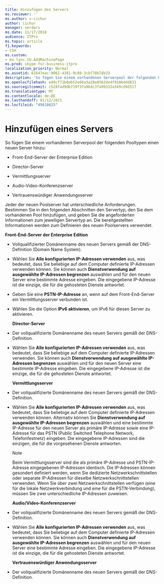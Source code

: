 ```yaml
---
title: Hinzufügen des Servers
ms.reviewer: ''
ms.author: v-cichur
author: cichur
manager: serdars
ms.date: 11/17/2018
audience: ITPro
ms.topic: article
f1.keywords:
- CSH
ms.custom:
- ms.lync.tb.AddMachinePage
ms.prod: skype-for-business-itpro
localization_priority: Normal
ms.assetid: 61647eac-9062-4381-9c80-3cbf70b7db33
description: 'So fügen Sie einem vorhandenen Serverpool der folgenden Pooltypen einen neuen Server hinzu:'
ms.openlocfilehash: e40cf71b0ab52e66a3a28e0362de4f9106ddd831
ms.sourcegitcommit: c528fad9db719f3fa96dc3fa99332a349cd9d317
ms.translationtype: MT
ms.contentlocale: de-DE
ms.lasthandoff: 01/12/2021
ms.locfileid: "49818625"
---
```

# <a name="add-server"></a>Hinzufügen eines Servers
 
So fügen Sie einem vorhandenen Serverpool der folgenden Pooltypen einen neuen Server hinzu:
  
- Front-End-Server der Enterprise Edition
    
- Director-Server
    
- Vermittlungsserver
    
- Audio-Video-Konferenzserver
    
- Vertrauenswürdiger Anwendungsserver
    
Jeder der neuen Poolserver hat unterschiedliche Anforderungen. Bestimmen Sie in den folgenden Abschnitten den Servertyp, den Sie dem vorhandenen Pool hinzufügen, und geben Sie die angeforderten Informationen zum jeweiligen Servertyp an. Die bereitgestellten Informationen werden zum Definieren des neuen Poolservers verwendet.
  
 **Front-End-Server der Enterprise Edition**
  
- Vollqualifizierter Domänenname des neuen Servers gemäß der DNS-Definition (Domain Name System).
    
- Wählen Sie **Alle konfigurierten IP-Adressen verwenden** aus, was bedeutet, dass Sie beliebige auf dem Computer definierte IP-Adressen verwenden können. Sie können auch **Dienstverwendung auf ausgewählte IP-Adressen begrenzen** auswählen und für den neuen Server eine bestimmte Adresse eingeben. Die eingegebene IP-Adresse ist die einzige, die für die gehosteten Dienste antwortet.
    
- Geben Sie eine **PSTN-IP-Adresse** an, wenn auf dem Front-End-Server ein Vermittlungsserver verbunden ist.
    
- Wählen Sie die Option **IPv6 aktivieren**, um IPv6 für diesen Server zu aktivieren.
    
  **Director-Server**
  
- Der vollqualifizierte Domänenname des neuen Servers gemäß der DNS-Definition.
    
- Wählen Sie **Alle konfigurierten IP-Adressen verwenden** aus, was bedeutet, dass Sie beliebige auf dem Computer definierte IP-Adressen verwenden. Sie können auch **Dienstverwendung auf ausgewählte IP-Adressen begrenzen** auswählen und für den neuen Server eine bestimmte IP-Adresse eingeben. Die eingegebene IP-Adresse ist die einzige, die für die gehosteten Dienste antwortet.
    
  **Vermittlungsserver**
  
- Der vollqualifizierte Domänenname des neuen Servers gemäß der DNS-Definition.
    
- Wählen Sie **Alle konfigurierten IP-Adressen verwenden** aus, was bedeutet, dass Sie beliebige auf dem Computer definierte IP-Adressen verwenden können. Alternativ können Sie **Dienstverwendung auf ausgewählte IP-Adressen begrenzen** auswählen und eine bestimmte IP-Adresse für den neuen Server als primäre IP-Adresse sowie eine IP-Adresse für das PSTN (Public Switched Telephone Network, Telefonfestnetz) eingeben. Die eingegebene IP-Adressen sind die einzigen, die für die vorgesehenen Dienste antworten.
    
    > [!NOTE]
    > Beim Vermittlungsserver sind die als primäre IP-Adresse und PSTN-IP-Adresse eingegebenen IP-Adressen identisch. Die IP-Adressen können gesondert definiert werden, wenn Sie dedizierte Netzwerkschnittstellen oder separate IP-Adressen für dieselbe Netzwerkschnittstellen verwenden. Wenn Sie über zwei Netzwerkschnittstellen verfügen (eine für die lokale Netzwerkverbindung und eine für die PSTN-Verbindung), müssen Sie zwei unterschiedliche IP-Adressen zuweisen. 
  
  **Audio/Video-Konferenzserver**
  
- Der vollqualifizierte Domänenname des neuen Servers gemäß der DNS-Definition.
    
- Wählen Sie **Alle konfigurierten IP-Adressen verwenden** aus, was bedeutet, dass Sie beliebige auf dem Computer definierte IP-Adressen verwenden können. Sie können auch **Dienstverwendung auf ausgewählte IP-Adressen begrenzen** auswählen und für den neuen Server eine bestimmte Adresse eingeben. Die eingegebene IP-Adresse ist die einzige, die für die gehosteten Dienste antwortet.
    
  **Vertrauenswürdiger Anwendungsserver**
  
- Der vollqualifizierte Domänenname des neuen Servers gemäß der DNS-Definition.
    

